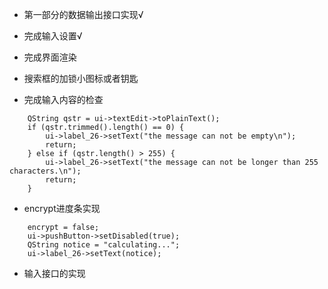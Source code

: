 * 第一部分的数据输出接口实现√

* 完成输入设置√

* 完成界面渲染

* 搜索框的加锁小图标或者钥匙

* 完成输入内容的检查

```
    QString qstr = ui->textEdit->toPlainText();
    if (qstr.trimmed().length() == 0) {
        ui->label_26->setText("the message can not be empty\n");
        return;
    } else if (qstr.length() > 255) {
        ui->label_26->setText("the message can not be longer than 255 characters.\n");
        return;
    }
```
* encrypt进度条实现

```
    encrypt = false;
    ui->pushButton->setDisabled(true);
    QString notice = "calculating...";
    ui->label_26->setText(notice);
```
* 输入接口的实现